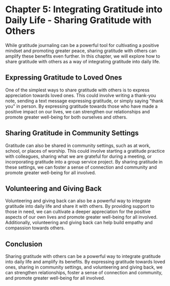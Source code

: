 Chapter 5: Integrating Gratitude into Daily Life - Sharing Gratitude with Others
================================================================================

While gratitude journaling can be a powerful tool for cultivating a positive mindset and promoting greater peace, sharing gratitude with others can amplify these benefits even further. In this chapter, we will explore how to share gratitude with others as a way of integrating gratitude into daily life.

Expressing Gratitude to Loved Ones
----------------------------------

One of the simplest ways to share gratitude with others is to express appreciation towards loved ones. This could involve writing a thank-you note, sending a text message expressing gratitude, or simply saying "thank you" in person. By expressing gratitude towards those who have made a positive impact on our lives, we can strengthen our relationships and promote greater well-being for both ourselves and others.

Sharing Gratitude in Community Settings
---------------------------------------

Gratitude can also be shared in community settings, such as at work, school, or places of worship. This could involve starting a gratitude practice with colleagues, sharing what we are grateful for during a meeting, or incorporating gratitude into a group service project. By sharing gratitude in these settings, we can foster a sense of connection and community and promote greater well-being for all involved.

Volunteering and Giving Back
----------------------------

Volunteering and giving back can also be a powerful way to integrate gratitude into daily life and share it with others. By providing support to those in need, we can cultivate a deeper appreciation for the positive aspects of our own lives and promote greater well-being for all involved. Additionally, volunteering and giving back can help build empathy and compassion towards others.

Conclusion
----------

Sharing gratitude with others can be a powerful way to integrate gratitude into daily life and amplify its benefits. By expressing gratitude towards loved ones, sharing in community settings, and volunteering and giving back, we can strengthen relationships, foster a sense of connection and community, and promote greater well-being for all involved.
